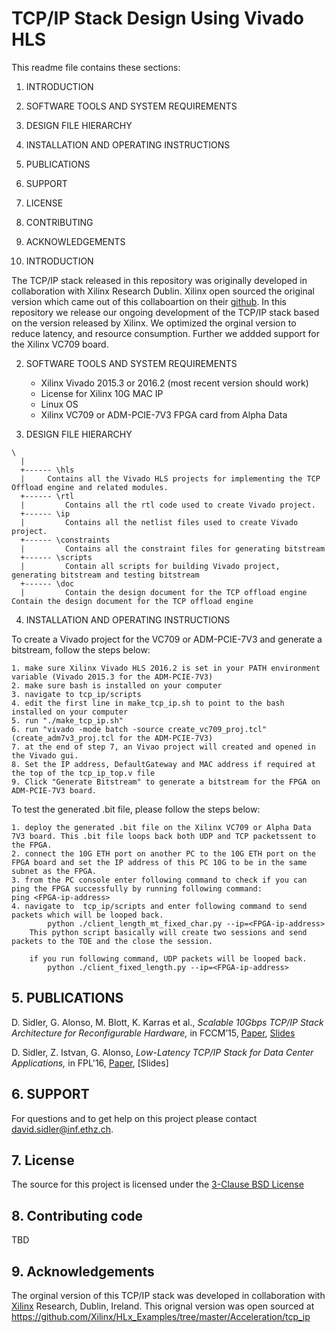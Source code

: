 
TCP/IP Stack Design Using Vivado HLS
======================================

This readme file contains these sections:

1. INTRODUCTION
2. SOFTWARE TOOLS AND SYSTEM REQUIREMENTS
3. DESIGN FILE HIERARCHY
4. INSTALLATION AND OPERATING INSTRUCTIONS
5. PUBLICATIONS
6. SUPPORT
7. LICENSE
8. CONTRIBUTING
9. ACKNOWLEDGEMENTS


1. INTRODUCTION

The TCP/IP stack released in this repository was originally developed in collaboration with Xilinx Research Dublin. Xilinx open sourced the original version which came out of this collaboartion on their [github](https://github.com/Xilinx/HLx_Examples/tree/master/Acceleration/tcp_ip). In this repository we release our ongoing development of the TCP/IP stack based on the version released by Xilinx. We optimized the orginal version to reduce latency, and resource consumption. Further we addded support for the Xilinx VC709 board.


2. SOFTWARE TOOLS AND SYSTEM REQUIREMENTS

	* Xilinx Vivado 2015.3 or 2016.2 (most recent version should work)
	* License for Xilinx 10G MAC IP
	* Linux OS
	* Xilinx VC709 or ADM-PCIE-7V3 FPGA card from Alpha Data

3. DESIGN FILE HIERARCHY 

```
\
  | 
  +------ \hls
  |     Contains all the Vivado HLS projects for implementing the TCP Offload engine and related modules.
  +------ \rtl
  |			Contains all the rtl code used to create Vivado project.
  +------ \ip
  |			Contains all the netlist files used to create Vivado project.
  +------ \constraints
  |			Contains all the constraint files for generating bitstream
  +------ \scripts
  | 		Contain all scripts for building Vivado project, generating bitstream and testing bitstream
  +------ \doc
  |			Contain the design document for the TCP offload engine			Contain the design document for the TCP offload engine
```

4. INSTALLATION AND OPERATING INSTRUCTIONS

To create a Vivado project for the VC709 or ADM-PCIE-7V3 and generate a bitstream,  follow the steps below:

	1. make sure Xilinx Vivado HLS 2016.2 is set in your PATH environment variable (Vivado 2015.3 for the ADM-PCIE-7V3)
	2. make sure bash is installed on your computer
	3. navigate to tcp_ip/scripts
	4. edit the first line in make_tcp_ip.sh to point to the bash installed on your computer
	5. run "./make_tcp_ip.sh"
	6. run "vivado -mode batch -source create_vc709_proj.tcl" (create_adm7v3_proj.tcl for the ADM-PCIE-7V3)
	7. at the end of step 7, an Vivao project will created and opened in the Vivado gui.
	8. Set the IP address, DefaultGateway and MAC address if required at the top of the tcp_ip_top.v file
	9. Click "Generate Bitstream" to generate a bitstream for the FPGA on ADM-PCIE-7V3 board.

To test the generated .bit file, please follow the steps below:
	
	1. deploy the generated .bit file on the Xilinx VC709 or Alpha Data 7V3 board. This .bit file loops back both UDP and TCP packetssent to the FPGA.
	2. connect the 10G ETH port on another PC to the 10G ETH port on the FPGA board	and set the IP address of this PC 10G to be in the same subnet as the FPGA.
	3. from the PC console enter following command to check if you can ping the FPGA successfully by running following command:
	ping <FPGA-ip-address>
	4. navigate to  tcp_ip/scripts and enter following command to send packets which will be looped back.
			python ./client_length_mt_fixed_char.py --ip=<FPGA-ip-address>
		This python script basically will create two sessions and send packets to the TOE and the close the session.

		if you run following command, UDP packets will be looped back.
			python ./client_fixed_length.py --ip=<FPGA-ip-address>
		

## 5. PUBLICATIONS

D. Sidler, G. Alonso, M. Blott, K. Karras et al., *Scalable 10Gbps
TCP/IP Stack Architecture for Reconfigurable Hardware,* in FCCM’15, [Paper](http://ieeexplore.ieee.org/document/7160037/?reload=true&arnumber=7160037), [Slides](http://fccm.org/2015/pdfs/M2_P1.pdf)

D. Sidler, Z. Istvan, G. Alonso, *Low-Latency TCP/IP Stack for Data Center Applications,* in FPL'16, [Paper](http://davidsidler.ch/files/fpl16-lowlatencytcpip.pdf), [Slides]

## 6. SUPPORT

For questions and to get help on this project please contact david.sidler@inf.ethz.ch. 

## 7. License
The source for this project is licensed under the [3-Clause BSD License][]

## 8. Contributing code
TBD

## 9. Acknowledgements
The orginal version of this TCP/IP stack was developed in collaboration with [Xilinx](http://www.xilinx.com/) Research, Dublin, Ireland. This orignal version was open sourced at https://github.com/Xilinx/HLx_Examples/tree/master/Acceleration/tcp_ip

[3-Clause BSD License]: LICENSE.md
